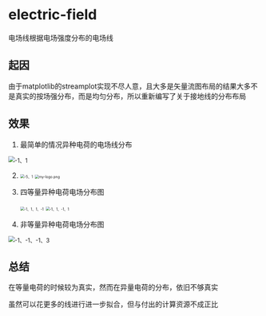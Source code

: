 # electric-field
电场线根据电场强度分布的电场线

## 起因

由于matplotlib的streamplot实现不尽人意，且大多是矢量流图布局的结果大多不是真实的按场强分布，而是均匀分布，所以重新编写了关于接地线的分布布局

## 效果

1. 最简单的情况异种电荷的电场线分布

<img src="D:\py\electric-field\images\-1、1.jpg" alt="-1、1" title="异种对称电荷电场线分布" style="zoom:80%;" />

2. <img src="D:\py\electric-field\images\-5、1.jpg" alt="-5、1" title="5，-1" style="zoom:50%;" /> <img src="D:\py\electric-field\images\-1、5.jpg" alt="my-logo.png" title="-1，5" style="zoom:50%;" />

3. 四等量异种电荷电场分布图

   <img src="D:\py\electric-field\images\-1、1、1、-1.jpg" alt="-1、1、1、-1" style="zoom:50%;" />

   <img src="D:\py\electric-field\images\-1、1、-1、1.jpg" alt="-1、1、-1、1" style="zoom:50%;" />

4. 非等量异种电荷电场分布图

<img src="D:\py\electric-field\images\-1、-1、-1、3.jpg" alt="-1、-1、-1、3" style="zoom:80%;" />

## 总结

在等量电荷的时候较为真实，然而在异量电荷的分布，依旧不够真实

虽然可以花更多的线进行进一步拟合，但与付出的计算资源不成正比